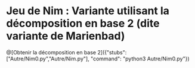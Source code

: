 # Jeu de Nim : Variante utilisant la décomposition en base 2 (dite variante de Marienbad)

@[Obtenir la décomposition en base 2]({"stubs": ["Autre/Nim0.py","Autre/Nim.py"], "command": "python3 Autre/Nim0.py"})
